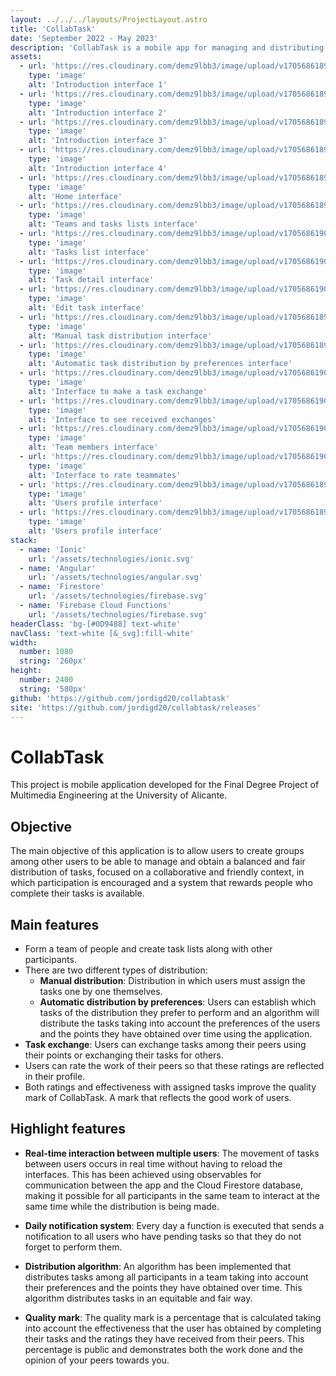 ```yaml
---
layout: ../../../layouts/ProjectLayout.astro
title: 'CollabTask'
date: 'September 2022 - May 2023'
description: 'CollabTask is a mobile app for managing and distributing tasks among a group of people in an equitable and fair way among all participants.'
assets: 
  - url: 'https://res.cloudinary.com/demz9lbb3/image/upload/v1705686189/collabtask/o589sohg2t0fwwgs7nxd.webp'
    type: 'image' 
    alt: 'Introduction interface 1'
  - url: 'https://res.cloudinary.com/demz9lbb3/image/upload/v1705686189/collabtask/cxfdumzeaefsaz5vgl8k.webp'
    type: 'image' 
    alt: 'Introduction interface 2'
  - url: 'https://res.cloudinary.com/demz9lbb3/image/upload/v1705686189/collabtask/beqbtihymahfvpcm2gnk.webp'
    type: 'image' 
    alt: 'Introduction interface 3'
  - url: 'https://res.cloudinary.com/demz9lbb3/image/upload/v1705686189/collabtask/ilpklkijuxk1zcnsdmlc.webp'
    type: 'image' 
    alt: 'Introduction interface 4'
  - url: 'https://res.cloudinary.com/demz9lbb3/image/upload/v1705686189/collabtask/s0eyrawjhux520bedvgq.webp'
    type: 'image' 
    alt: 'Home interface'
  - url: 'https://res.cloudinary.com/demz9lbb3/image/upload/v1705686189/collabtask/gxguv0yhicgsh1gx4gmb.webp'
    type: 'image' 
    alt: 'Teams and tasks lists interface'
  - url: 'https://res.cloudinary.com/demz9lbb3/image/upload/v1705686190/collabtask/ecnn6qoangdkyd6lh89m.webp'
    type: 'image' 
    alt: 'Tasks list interface'
  - url: 'https://res.cloudinary.com/demz9lbb3/image/upload/v1705686190/collabtask/rlkivo92r1aitukxe4ce.webp'
    type: 'image' 
    alt: 'Task detail interface'
  - url: 'https://res.cloudinary.com/demz9lbb3/image/upload/v1705686190/collabtask/lrxmsg5k6alj4neyz6re.webp'
    type: 'image' 
    alt: 'Edit task interface'
  - url: 'https://res.cloudinary.com/demz9lbb3/image/upload/v1705686189/collabtask/p0wk3exw3ukkdswvykxx.webp'
    type: 'image' 
    alt: 'Manual task distribution interface'
  - url: 'https://res.cloudinary.com/demz9lbb3/image/upload/v1705686189/collabtask/ujofn5vqrlzvemaar80s.webp'
    type: 'image' 
    alt: 'Automatic task distribution by preferences interface'
  - url: 'https://res.cloudinary.com/demz9lbb3/image/upload/v1705686190/collabtask/zeoneqewvh5naiotf0cg.webp'
    type: 'image' 
    alt: 'Interface to make a task exchange'
  - url: 'https://res.cloudinary.com/demz9lbb3/image/upload/v1705686190/collabtask/ham2f6eazygkygaqmfgj.webp'
    type: 'image' 
    alt: 'Interface to see received exchanges'
  - url: 'https://res.cloudinary.com/demz9lbb3/image/upload/v1705686190/collabtask/hhxrc5nm4qmtiktnm5mz.webp'
    type: 'image' 
    alt: 'Team members interface'
  - url: 'https://res.cloudinary.com/demz9lbb3/image/upload/v1705686190/collabtask/nzm5ffg5tiktx6u6kivt.webp'
    type: 'image' 
    alt: 'Interface to rate teammates'
  - url: 'https://res.cloudinary.com/demz9lbb3/image/upload/v1705686189/collabtask/ppu2eejidcgpkya6k6ur.webp'
    type: 'image' 
    alt: 'Users profile interface'
  - url: 'https://res.cloudinary.com/demz9lbb3/image/upload/v1705686189/collabtask/jzn6jjhnx0qycxuwqyar.webp'
    type: 'image'
    alt: 'Users profile interface'
stack:       
  - name: 'Ionic'
    url: '/assets/technologies/ionic.svg'
  - name: 'Angular'
    url: '/assets/technologies/angular.svg'
  - name: 'Firestore'
    url: '/assets/technologies/firebase.svg'
  - name: 'Firebase Cloud Functions'
    url: '/assets/technologies/firebase.svg'
headerClass: 'bg-[#0D9488] text-white'
navClass: 'text-white [&_svg]:fill-white'
width: 
  number: 1080
  string: '260px'
height: 
  number: 2400
  string: '580px'
github: 'https://github.com/jordigd20/collabtask'
site: 'https://github.com/jordigd20/collabtask/releases'
---
```


# CollabTask

This project is mobile application developed for the Final Degree Project of Multimedia Engineering at the University of Alicante. 

## Objective

The main objective of this application is to allow users to create groups among other users to be able to manage and obtain a balanced and fair distribution of tasks, focused on a collaborative and friendly context, in which participation is encouraged and a system that rewards people who complete their tasks is available.

## Main features

- Form a team of people and create task lists along with other participants.
- There are two different types of distribution:
  - **Manual distribution**: Distribution in which users must assign the tasks one by one themselves.
  - **Automatic distribution by preferences**: Users can establish which tasks of the distribution they prefer to perform and an algorithm will distribute the tasks taking into account the preferences of the users and the points they have obtained over time using the application.
- **Task exchange**: Users can exchange tasks among their peers using their points or exchanging their tasks for others.
- Users can rate the work of their peers so that these ratings are reflected in their profile.
- Both ratings and effectiveness with assigned tasks improve the quality mark of CollabTask. A mark that reflects the good work of users.

## Highlight features

- **Real-time interaction between multiple users**: The movement of tasks between users occurs in real time without having to reload the interfaces. This has been achieved using observables for communication between the app and the Cloud Firestore database, making it possible for all participants in the same team to interact at the same time while the distribution is being made.

- **Daily notification system**: Every day a function is executed that sends a notification to all users who have pending tasks so that they do not forget to perform them.

- **Distribution algorithm**: An algorithm has been implemented that distributes tasks among all participants in a team taking into account their preferences and the points they have obtained over time. This algorithm distributes tasks in an equitable and fair way.

- **Quality mark**: The quality mark is a percentage that is calculated taking into account the effectiveness that the user has obtained by completing their tasks and the ratings they have received from their peers. This percentage is public and demonstrates both the work done and the opinion of your peers towards you.